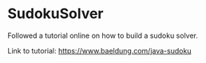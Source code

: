 # SudokuSolver
Followed a tutorial online on how to build a sudoku solver. 


Link to tutorial: 
https://www.baeldung.com/java-sudoku
